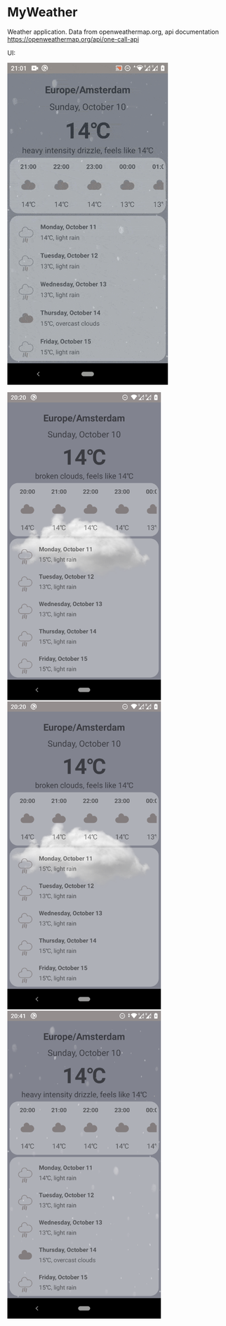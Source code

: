 # MyWeather

Weather application.
Data from openweathermap.org, api documentation https://openweathermap.org/api/one-call-api

UI:

![](https://raw.githubusercontent.com/ElenaIbr/MyWeather/master/demo_weather.gif)

<img src="https://raw.githubusercontent.com/ElenaIbr/MyWeather/master/Screenshot_20211010-202032.png" alt="Your image title" width="350"/>
<img src="https://raw.githubusercontent.com/ElenaIbr/MyWeather/master/Screenshot_20211010-202032.png" alt="Your image title" width="350"/>
<img src="https://raw.githubusercontent.com/ElenaIbr/MyWeather/master/Screenshot_20211010-204153.png" alt="Your image title" width="350"/>







